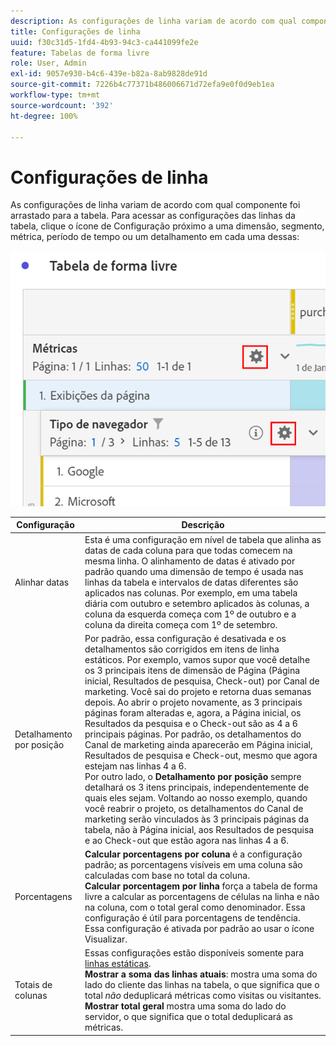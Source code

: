 ```yaml
---
description: As configurações de linha variam de acordo com qual componente foi arrastado para a tabela.
title: Configurações de linha
uuid: f30c31d5-1fd4-4b93-94c3-ca441099fe2e
feature: Tabelas de forma livre
role: User, Admin
exl-id: 9057e930-b4c6-439e-b82a-8ab9828de91d
source-git-commit: 7226b4c77371b486006671d72efa9e0f0d9eb1ea
workflow-type: tm+mt
source-wordcount: '392'
ht-degree: 100%

---
```


# Configurações de linha

As configurações de linha variam de acordo com qual componente foi arrastado para a tabela. Para acessar as configurações das linhas da tabela, clique o ícone de Configuração próximo a uma dimensão, segmento, métrica, período de tempo ou um detalhamento em cada uma dessas:

![](assets/row-settings.png)

| Configuração | Descrição |
|--- |--- |
| Alinhar datas | Esta é uma configuração em nível de tabela que alinha as datas de cada coluna para que todas comecem na mesma linha. O alinhamento de datas é ativado por padrão quando uma dimensão de tempo é usada nas linhas da tabela e intervalos de datas diferentes são aplicados nas colunas. Por exemplo, em uma tabela diária com outubro e setembro aplicados às colunas, a coluna da esquerda começa com 1º de outubro e a coluna da direita começa com 1º de setembro. |
| Detalhamento por posição | Por padrão, essa configuração é desativada e os detalhamentos são corrigidos em itens de linha estáticos. Por exemplo, vamos supor que você detalhe os 3 principais itens de dimensão de Página (Página inicial, Resultados de pesquisa, Check-out) por Canal de marketing. Você sai do projeto e retorna duas semanas depois. Ao abrir o projeto novamente, as 3 principais páginas foram alteradas e, agora, a Página inicial, os Resultados da pesquisa e o Check-out são as 4 a 6 principais páginas. Por padrão, os detalhamentos do Canal de marketing ainda aparecerão em Página inicial, Resultados de pesquisa e Check-out, mesmo que agora estejam nas linhas 4 a 6. <br> Por outro lado, o **Detalhamento por posição** sempre detalhará os 3 itens principais, independentemente de quais eles sejam. Voltando ao nosso exemplo, quando você reabrir o projeto, os detalhamentos do Canal de marketing serão vinculados às 3 principais páginas da tabela, não à Página inicial, aos Resultados de pesquisa e ao Check-out que estão agora nas linhas 4 a 6. |
| Porcentagens | **Calcular porcentagens por coluna** é a configuração padrão; as porcentagens visíveis em uma coluna são calculadas com base no total da coluna. <br>**Calcular porcentagem por linha** força a tabela de forma livre a calcular as porcentagens de células na linha e não na coluna, com o total geral como denominador. Essa configuração é útil para porcentagens de tendência. Essa configuração é ativada por padrão ao usar o ícone Visualizar. |
| Totais de colunas | Essas configurações estão disponíveis somente para [linhas estáticas](manual-vs-dynamic-rows.md). <br> **Mostrar a soma das linhas atuais**: mostra uma soma do lado do cliente das linhas na tabela, o que significa que o total *não* deduplicará métricas como visitas ou visitantes. <br> **Mostrar total geral** mostra uma soma do lado do servidor, o que significa que o total deduplicará as métricas. |

